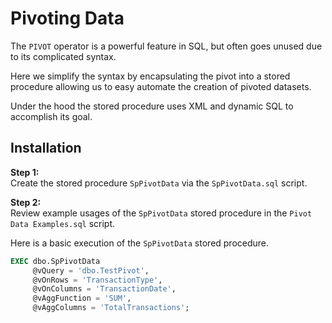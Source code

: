 # Pivoting Data

The `PIVOT` operator is a powerful feature in SQL, but often goes unused due to its complicated syntax.  

Here we simplify the syntax by encapsulating the pivot into a stored procedure allowing us to easy automate the creation of pivoted datasets. 

Under the hood the stored procedure uses XML and dynamic SQL to accomplish its goal.

## Installation

**Step 1:**   
Create the stored procedure `SpPivotData` via the `SpPivotData.sql` script.

**Step 2:**   
Review example usages of the `SpPivotData` stored procedure in the `Pivot Data Examples.sql` script.

Here is a basic execution of the `SpPivotData` stored procedure.

```sql
EXEC dbo.SpPivotData
     @vQuery = 'dbo.TestPivot',
     @vOnRows = 'TransactionType',
     @vOnColumns = 'TransactionDate',
     @vAggFunction = 'SUM',
     @vAggColumns = 'TotalTransactions';
```

